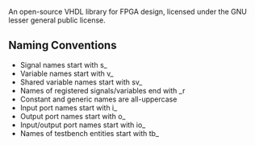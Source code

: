 
An open-source VHDL library for FPGA design, licensed under the GNU lesser general public license.

Naming Conventions
------------------  

  * Signal names start with s_
  * Variable names start with v_
  * Shared variable names start with sv_
  * Names of registered signals/variables end with _r
  * Constant and generic names are all-uppercase
  * Input port names start with i_
  * Output port names start with o_
  * Input/output port names start with io_
  * Names of testbench entities start with tb_
  